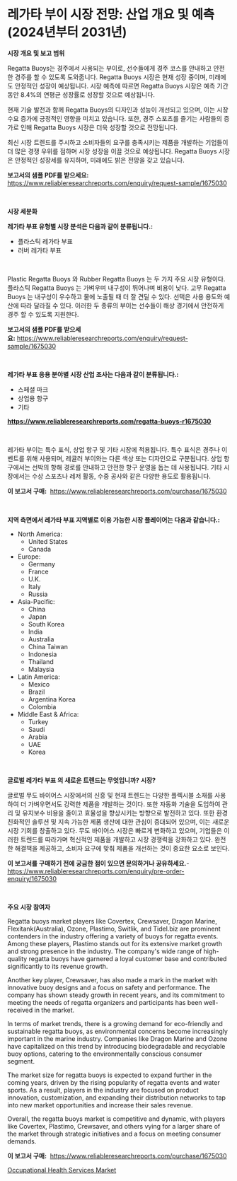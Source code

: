 <p><h1>레가타 부이 시장 전망: 산업 개요 및 예측 (2024년부터 2031년)</h1></p><p><strong>시장 개요 및 보고 범위</strong></p>
<p><p>Regatta Buoys는 경주에서 사용되는 부이로, 선수들에게 경주 코스를 안내하고 안전한 경주를 할 수 있도록 도와줍니다. Regatta Buoys 시장은 현재 성장 중이며, 미래에도 안정적인 성장이 예상됩니다. 시장 예측에 따르면 Regatta Buoys 시장은 예측 기간 동안 8.4%의 연평균 성장률로 성장할 것으로 예상됩니다. </p><p>현재 기술 발전과 함께 Regatta Buoys의 디자인과 성능이 개선되고 있으며, 이는 시장 수요 증가에 긍정적인 영향을 미치고 있습니다. 또한, 경주 스포츠를 즐기는 사람들의 증가로 인해 Regatta Buoys 시장은 더욱 성장할 것으로 전망됩니다.</p><p>최신 시장 트렌드를 주시하고 소비자들의 요구를 충족시키는 제품을 개발하는 기업들이 더 많은 경쟁 우위를 점하며 시장 성장을 이끌 것으로 예상됩니다. Regatta Buoys 시장은 안정적인 성장세를 유지하며, 미래에도 밝은 전망을 갖고 있습니다.</p></p>
<p><strong>보고서의 샘플 PDF를 받으세요:</strong> <a href="https://www.reliableresearchreports.com/enquiry/request-sample/1675030">https://www.reliableresearchreports.com/enquiry/request-sample/1675030</a></p>
<p>&nbsp;</p>
<p><strong>시장 세분화</strong></p>
<p><strong>레가타 부표 유형별 시장 분석은 다음과 같이 분류됩니다.:</strong></p>
<p><ul><li>플라스틱 레가타 부표</li><li>러버 레가타 부표</li></ul></p>
<p>&nbsp;</p>
<p><p>Plastic Regatta Buoys 와 Rubber Regatta Buoys 는 두 가지 주요 시장 유형이다. 플라스틱 Regatta Buoys 는 가벼우며 내구성이 뛰어나며 비용이 낮다. 고무 Regatta Buoys 는 내구성이 우수하고 물에 노출될 때 더 잘 견딜 수 있다. 선택은 사용 용도와 예산에 따라 달라질 수 있다. 이러한 두 종류의 부이는 선수들이 해상 경기에서 안전하게 경주 할 수 있도록 지원한다.</p></p>
<p><strong>보고서의 샘플 PDF를 받으세요:</strong>&nbsp;<a href="https://www.reliableresearchreports.com/enquiry/request-sample/1675030">https://www.reliableresearchreports.com/enquiry/request-sample/1675030</a></p>
<p>&nbsp;</p>
<p><strong> 레가타 부표 응용 분야별 시장 산업 조사는 다음과 같이 분류됩니다.:</strong></p>
<p><ul><li>스페셜 마크</li><li>상업용 항구</li><li>기타</li></ul></p>
<p><strong><a href="https://www.reliableresearchreports.com/regatta-buoys-r1675030">https://www.reliableresearchreports.com/regatta-buoys-r1675030</a></strong></p>
<p>&nbsp;</p>
<p><p>레가타 부이는 특수 표식, 상업 항구 및 기타 시장에 적용됩니다. 특수 표식은 경주나 이벤트를 위해 사용되며, 레귤러 부이와는 다른 색상 또는 디자인으로 구분됩니다. 상업 항구에서는 선박의 항해 경로를 안내하고 안전한 항구 운영을 돕는 데 사용됩니다. 기타 시장에서는 수상 스포츠나 레저 활동, 수중 공사와 같은 다양한 용도로 활용됩니다.</p></p>
<p><strong>이 보고서 구매:</strong>&nbsp; <a href="https://www.reliableresearchreports.com/purchase/1675030">https://www.reliableresearchreports.com/purchase/1675030</a></p>
<p>&nbsp;</p>
<p><strong>지역 측면에서 레가타 부표 지역별로 이용 가능한 시장 플레이어는 다음과 같습니다.:</strong></p>
<p><ul>
    <li>
        North America:
        <ul>
            <li>United States</li>
            <li>Canada</li>
        </ul>
    </li>
    <li>
        Europe:
        <ul>
            <li>Germany</li>
            <li>France</li>
            <li>U.K.</li>
            <li>Italy</li>
            <li>Russia</li>
        </ul>
    </li>
    <li>
        Asia-Pacific:
        <ul>
            <li>China</li>
            <li>Japan</li>
            <li>South Korea</li>
            <li>India</li>
            <li>Australia</li>
            <li>China Taiwan</li>
            <li>Indonesia</li>
            <li>Thailand</li>
            <li>Malaysia</li>
        </ul>
    </li>
    <li>
        Latin America:
        <ul>
            <li>Mexico</li>
            <li>Brazil</li>
            <li>Argentina Korea</li>
            <li>Colombia</li>
        </ul>
    </li>
    <li>
        Middle East & Africa:
        <ul>
            <li>Turkey</li>
            <li>Saudi</li>
            <li>Arabia</li>
            <li>UAE</li>
            <li>Korea</li>
        </ul>
    </li>
    </ul></p>
<p>&nbsp;</p>
<p><strong>글로벌 레가타 부표 의 새로운 트렌드는 무엇입니까? 시장?</strong></p>
<p><p>글로벌 무도 바이어스 시장에서의 신흥 및 현재 트렌드는 다양한 플렉시블 소재를 사용하여 더 가벼우면서도 강력한 제품을 개발하는 것이다. 또한 자동화 기술을 도입하여 관리 및 유지보수 비용을 줄이고 효율성을 향상시키는 방향으로 발전하고 있다. 또한 환경 친화적인 솔루션 및 지속 가능한 제품 생산에 대한 관심이 증대되어 있으며, 이는 새로운 시장 기회를 창출하고 있다. 무도 바이어스 시장은 빠르게 변화하고 있으며, 기업들은 이러한 트렌드를 따라가며 혁신적인 제품을 개발하고 시장 경쟁력을 강화하고 있다. 완전한 해결책을 제공하고, 소비자 요구에 맞춰 제품을 개선하는 것이 중요한 요소로 보인다.</p></p>
<p><strong>이 보고서를 구매하기 전에 궁금한 점이 있으면 문의하거나 공유하세요.</strong>- <a href="https://www.reliableresearchreports.com/enquiry/pre-order-enquiry/1675030">https://www.reliableresearchreports.com/enquiry/pre-order-enquiry/1675030</a></p>
<p>&nbsp;</p>
<p><strong>주요 시장 참여자</strong></p>
<p><p>Regatta buoys market players like Covertex, Crewsaver, Dragon Marine, Flexitank(Australia), Ozone, Plastimo, Switlik, and Tidel.biz are prominent contenders in the industry offering a variety of buoys for regatta events. Among these players, Plastimo stands out for its extensive market growth and strong presence in the industry. The company's wide range of high-quality regatta buoys have garnered a loyal customer base and contributed significantly to its revenue growth.</p><p>Another key player, Crewsaver, has also made a mark in the market with innovative buoy designs and a focus on safety and performance. The company has shown steady growth in recent years, and its commitment to meeting the needs of regatta organizers and participants has been well-received in the market.</p><p>In terms of market trends, there is a growing demand for eco-friendly and sustainable regatta buoys, as environmental concerns become increasingly important in the marine industry. Companies like Dragon Marine and Ozone have capitalized on this trend by introducing biodegradable and recyclable buoy options, catering to the environmentally conscious consumer segment.</p><p>The market size for regatta buoys is expected to expand further in the coming years, driven by the rising popularity of regatta events and water sports. As a result, players in the industry are focused on product innovation, customization, and expanding their distribution networks to tap into new market opportunities and increase their sales revenue.</p><p>Overall, the regatta buoys market is competitive and dynamic, with players like Covertex, Plastimo, Crewsaver, and others vying for a larger share of the market through strategic initiatives and a focus on meeting consumer demands.</p></p>
<p><strong>이 보고서 구매:</strong>&nbsp;&nbsp;<a href="https://www.reliableresearchreports.com/purchase/1675030">https://www.reliableresearchreports.com/purchase/1675030</a></p>
<p><p><a href="https://github.com/ChiragRp1/Market-Research-Report-List-4/blob/main/occupational-health-services-market.md">Occupational Health Services Market</a></p></p>